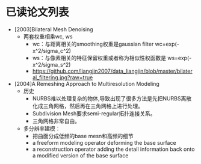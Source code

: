 # 已读论文列表
- [2003]Bilateral Mesh Denoising 
  - 两套权重相乘wc, ws
    - wc：与距离相关的smoothing权重是gaussian filter wc=exp(-x^2/sigma_c^2)
    - ws：与像素相关的特征保留权重或者称为相似性权函数是 ws=exp(-x^2/sigma_s^2)
    - https://github.com/liangjin2007/data_liangjin/blob/master/bilateral_filtering.jpg?raw=true
- [2004]A Remeshing Approach to Multiresolution Modeling
  - 历史
    - NURBS难以处理复杂的物体,导致出现了很多方法是先把NURBS离散化成三角网格，然后再在三角网格上进行处理。
    - Subdivision Mesh要求semi-regular拓扑连接关系。
    - 三角网格非常自由。
  - 多分辨率建模：
    - 把曲面分成低频的base mesn和高频的细节
    - a freeform modeling operator deforming the base surface
    - a reconstruction operator adding the detail information back onto a modified version of the base surface
